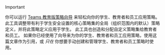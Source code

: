 > [!IMPORTANT]
> 你可以运行 [Teams 教育版策略向导](../easy-policy-setup-edu.md) 来轻松向你的学生、教育者和员工应用策略。 此工具调整带有利于学生安全设置的核心策略集的全局（组织范围内的默认）策略定义，并将此策略定义应用于学生。 此工具也创造和分配自定义策略集给教育者和员工。 如果你已经使用了向导来为你的学生、教育者和员工应用策略，使用这篇文章作为引用，或 *只在* 你想要手动创建和管理学生、教育者和员工策略时使用。
